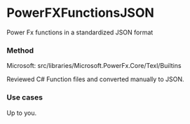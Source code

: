 # PowerFXFunctionsJSON
Power Fx functions in a standardized JSON format

### Method
Microsoft:
src/libraries/Microsoft.PowerFx.Core/Texl/Builtins

Reviewed C# Function files and converted manually to JSON. 

### Use cases
Up to you.
